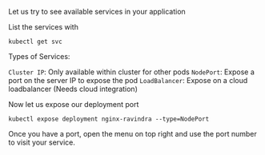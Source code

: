 Let us try to see available services in your application

List the services with 

`kubectl get svc`

Types of Services:

`Cluster IP`: Only available within cluster for other pods
`NodePort`: Expose a port on the server IP to expose the pod
`LoadBalancer`: Expose on a cloud loadbalancer (Needs cloud integration)

Now let us expose our deployment port

`kubectl expose deployment nginx-ravindra --type=NodePort`

Once you have a port, open the menu on top right and use the port number to visit your service.